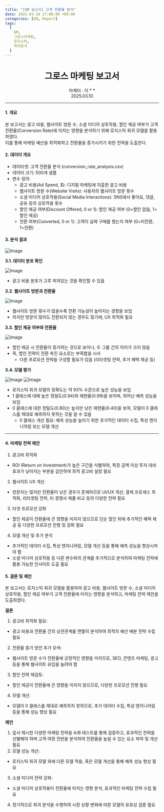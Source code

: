 ```yaml
---
title: "[GM 보고서] 고객 전환율 분석"
date: 2025-03-10 17:00:00 +09:00
categories: [GM, Report]
tags:
  [
    GM,
    그로스마케팅,
    로지스틱,
    회귀분석
  ]
---
```


# **<center>그로스 마케팅 보고서</center>**  

<center>마케터 : 이 * *</center>
<center>2025.03.10</center>

---

#### **1. 개요**

본 보고서는 광고 비용, 웹사이트 방문 수, 소셜 미디어 상호작용, 할인 제공 여부가 고객 전환율(Conversion Rate)에 미치는 영향을 분석하기 위해 로지스틱 회귀 모델을 활용하였다.  
이를 통해 마케팅 예산을 최적화하고 전환율을 증가시키기 위한 전략을 도출한다.

#### **2. 데이터 개요**

- 데이터셋: 고객 전환율 분석 (conversion_rate_analysis.csv)
- 데이터 크기: 500개 샘플
- 변수 정의: 
  - 광고 비용(Ad Spend, $): 디지털 마케팅에 지출한 광고 비용
  - 웹사이트 방문 수(Website Visits): 사용자의 웹사이트 방문 횟수
  - 소셜 미디어 상호작용(Social Media Interactions): SNS에서 좋아요, 댓글, 공유 등의 상호작용 횟수
  - 할인 제공 여부(Discount Offered, 0 or 1): 할인 제공 여부 (0=할인 없음, 1=할인 제공)
  - 전환 여부(Converted, 0 or 1): 고객이 실제 구매를 했는지 여부 (0=미전환, 1=전환)

#### **3. 분석 결과**

![Image](https://github.com/user-attachments/assets/160e4f62-1c64-4448-b3d2-b77797380179)

**3.1. 데이터 분포 확인**

![Image](https://github.com/user-attachments/assets/117430ed-64fa-45d7-bfb1-d1288da169ee)  

- 광고 비용 분포가 고루 퍼져있는 것을 확인할 수 있음

**3.2. 웹사이트 방문과 전환율**

![Image](https://github.com/user-attachments/assets/d1cbb673-7294-4a0e-b3e1-fbb3a10051b6)

- 웹사이트 방문 횟수가 많을수록 전환 가능성이 높아지는 경향을 보임
- 하지만 방문이 많아도 전환되지 않는 경우도 많기에, UX 최적화 필요

**3.3. 할인 제공 여부와 전환율**

![Image](https://github.com/user-attachments/assets/796b4177-c259-40af-97af-fca17359ce84)

- 할인 제공 시 전환율이 증가하는 것으로 보이나, 두 그룹 간의 차이가 크지 않음
- 즉, 할인 전략이 전환 촉진 요소로는 부족함을 시사
  - 다른 프로모션 전략을 구성할 필요가 있음 (리타겟팅 전략, 추가 혜택 제공 등)

**3.4. 모델 평가**

![Image](https://github.com/user-attachments/assets/4866d564-1b37-4193-9872-03ed75c51e99) ![Image](https://github.com/user-attachments/assets/c018c0b8-0697-4afb-826c-445597fcd9ae)

- 로지스틱 회귀 모델의 정확도는 약 93% 수준으로 높은 성능을 보임
- 1 클래스에 대해 높은 정밀도(0.94)와 재현율(0.99)을 보이며, 뛰어난 예측 성능을 보임
- 0 클래스에 대한 정밀도(0.80)는 높지만 낮은 재현율(0.40)을 보여, 모델이 0 클래스를 제대로 예측하지 못하는 것을 알 수 있음
  - 0 클래스 개선 필요: 예측 성능을 높이기 위한 추가적인 데이터 수집, 특성 엔지니어링 또는 모델 개선

---

#### **4. 마케팅 전략 제안**

  1. 광고비 최적화
  - ROI (Return on Investment)가 높은 구간을 식별하여, 특정 금액 이상 투자 대비 효과가 낮아지는 부분을 감안하여 최적 광고비 설정 필요

  2. 웹사이트 UX 개선
  - 방문자는 많지만 전환율이 낮은 경우가 존재하므로 UI/UX 개선, 결제 프로세스 최적화, 리타겟팅 전략, 타 경쟁사 제품 비교 등의 다양한 전략 필요

  3. 타겟 프로모션 강화
  - 할인 제공이 전환율에 큰 영향을 미치지 않으므로 단순 할인 외에 추가적인 혜택 제공 등 다양한 프로모션 진행 및 강화 필요

  4. 모델 개선 및 추가 분석
  - 추가적인 데이터 수집, 특성 엔지니어링, 모델 개선 등을 통해 예측 성능을 향상시켜야 함
  - 소셜 미디어 상호작용 등 다른 변수와의 관계를 추가적으로 분석하여 마케팅 전략에 활용 가능한 인사이트 도출 필요

#### **5. 결론 및 제언**

본 보고서는 로지스틱 회귀 모델을 활용하여 광고 비용, 웹사이트 방문 수, 소셜 미디어 상호작용, 할인 제공 여부가 고객 전환율에 미치는 영향을 분석하고, 마케팅 전략 제안을 도출하였다.

**결론**

1. 광고비 최적화 필요: 
- 광고 비용과 전환율 간의 상관관계를 면멸히 분석하여 최적의 예산 배분 전략 수립 필요
2. 전환율 증가 방안 추가 모색: 
- 웹사이트 방문 수가 전환율에 긍정적인 영향을 미치므로, SEO, 콘텐츠 마케팅, 광고 등을 통해 웹사이트 유입을 늘려야 함
3. 할인 전략 재검토: 
- 할인 제공이 전환율에 큰 영향을 미치지 않으므로, 다양한 프로모션 진행 필요
4. 모델 개선: 
- 모델이 0 클래스를 제대로 예측하지 못하므로, 추가 데이터 수집, 특성 엔지니어링 등을 통해 성능 향상 필요

**제언**

1. 앞서 제시한 다양한 마케팅 전략을 A/B 테스트를 통해 검증하고, 효과적인 전략을 선별해야 하며 고객 여정 전반을 분석하여 전환율을 높일 수 있는 요소 파악 및 개선 필요
2. 모델 성능 개선: 
- 로지스틱 회귀 모델 외에 다른 모델 적용, 혹은 모델 개선을 통해 예측 성능 향상 필요
3. 소셜 미디어 전략 강화: 
- 소셜 미디어 상호작용이 전환율에 미치는 영향 분석, 효과적인 마케팅 전략 수립 필요
4. 정기적으로 회귀 분석을 수행하여 시장 상황 변화에 따른 모델의 유효성 검증 필요